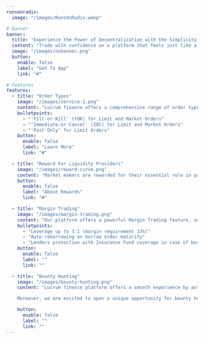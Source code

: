 ```yaml
---
runsonradix:
  image: "/images/RunsOnRadix.webp"

# Banner
banner:
  title: "Experience the Power of Decentralization with the Simplicity of a Centralized Exchange"
  content: "Trade with confidence on a platform that feels just like a traditional centralized exchange, but with the unmatched security and freedom of decentralization. Execute spot trades seamlessly and leverage the power of margin trading—all in one place. Enjoy the familiar experience of an order book exchange, combined with the transparency and control only a decentralized system can offer. Here, you get the best of both worlds, ensuring that your trading experience is smooth, powerful, and entirely your own"
  image: "/images/nobanner.png"
  button:
    enable: false
    label: "Get To App"
    link: "#"

# Features
features:
  - title: "Order Types"
    image: "/images/service-1.png"
    content: "Lucrum finance offers a comprehensive range of order types, providing you with the flexibility and precision you need for every trading strategy. Thanks to the order book nature of lucrum exchange, you can place limit orders to add liquidity to the market, or market orders for immediate trade execution. Additionally, you can choose from time-in-force options to ensure your trades are executed exactly as you intend. For market orders a minumum amount to receive could be specified — not meet specified value, the trade will be canceled"
    bulletpoints:
      - "'Fill-or-Kill' (FOK) for Limit and Market Orders"
      - "'Immediate-or-Cancel' (IOC) for Limit and Market Orders"
      - "'Post Only' for Limit Orders"
    button:
      enable: false
      label: "Learn More"
      link: "#"

  - title: "Reward For Liquidity Providers"
    image: "/images/reward-curve.png"
    content: "Market makers are rewarded for their essential role in providing liquidity. The longer your limit orders remain in the order book, the greater your rewards. Additionally, the closer your limit orders are to the execution price and the larger the order size, the more you earn. Rewards are calculated every second, reflecting the real-time value you bring to the market. You have full control over when to finalize and claim your rewards, allowing you to optimize your strategy and maximize your earnings on your terms. Reward calculation curve: `f(x)= 1-ln(x+0.08)`"
    button:
      enable: false
      label: "About Rewards"
      link: "#"

  - title: "Margin Trading"
    image: "/images/margin-trading.png"
    content: "Our platform offers a powerful Margin Trading feature, seamlessly integrated with a peer-to-peer (P2P) lending protocol tailored specifically for our ecosystem. This innovative setup allows users to lend their fungible assets to other traders, earning the interest they desire. Meanwhile, borrowers can access these funds to trade with leverage, using the borrowed assets to amplify their trading strategies. This P2P lending system empowers both lenders and borrowers, creating a dynamic market where everyone can benefit—lenders earn returns on their idle assets, and traders can take advantage of additional capital to maximize their trading opportunities"
    bulletpoints:
      - "Leverage up to 3:1 (margin requirement 33%)"
      - "Auto-reborrowing on borrow order maturity"
      - "Lenders protection with Insurance Fund coverage in case of borrower insolvency during liquidation"
    button:
      enable: false
      label: ""
      link: ""

  - title: "Bounty Hunting"
    image: "/images/bounty-hunting.png"
    content: "Lucrum finance platform offers a smooth experience by autonomously assessing market conditions in real time and managing open borrow orders and margin positions through an advanced off-chain engine. This ensures that users enjoy the same level of efficiency and reliability typically found in centralized exchanges like Binance.

    Moreover, we are excited to open a unique opportunity for bounty hunters. By participating in lucrum ecosystem, you can fulfill these critical functions and receive rewards for your actions. This not only enhances the security of the platform but also provides a valuable incentive for those who help us drive innovation and efficiency."

    button:
      enable: false
      label: ""
      link: ""
---
```


